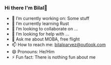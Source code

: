 ### Hi there I'm Bilal👋

<!--
**bilomasti/bilomasti** is a ✨ _special_ ✨ repository because its `README.md` (this file) appears on your GitHub profile. -->

- 🔭 I’m currently working on: Some stuff
- 🌱 I’m currently learning Rust
- 👯 I’m looking to collaborate on ...
- 🤔 I’m looking for help with ...
- 💬 Ask me about MOBA, free flight
- 📫 How to reach me: bilalparvez@outlook.com
- 😄 Pronouns: He/Him
- ⚡ Fun fact: There is nothing fun about me

